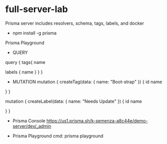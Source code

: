 # full-server-lab
Prisma server includes resolvers, schema, tags, labels, and docker

+ npm install -g prisma

Prisma Playground

 + QUERY

query { tags{ name

labels { name } } }

 + MUTATION
mutation { createTag(data: { name: "Boot-strap" }) { id name

} }

mutation { createLabel(data: { name: "Needs Update" }) { id name

} }

+ Prisma Console https://us1.prisma.sh/k-semenza-a8c44e/demo-server/dev/_admin

+ Prisma Playground cmd: prisma playground